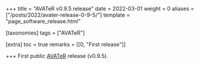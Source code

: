 +++
title = "AVATeR v0.9.5 release"
date = 2022-03-01
weight = 0
aliases = ["/posts/2022/avater-release-0-9-5/"]
template = "page_software_release.html"

[taxonomies]
tags = ["AVATeR"]

[extra]
toc = true
remarks = [[0, "First release"]]

+++
First public [AVATeR](/software/avater/) release (v0.9.5).

<!-- more -->
